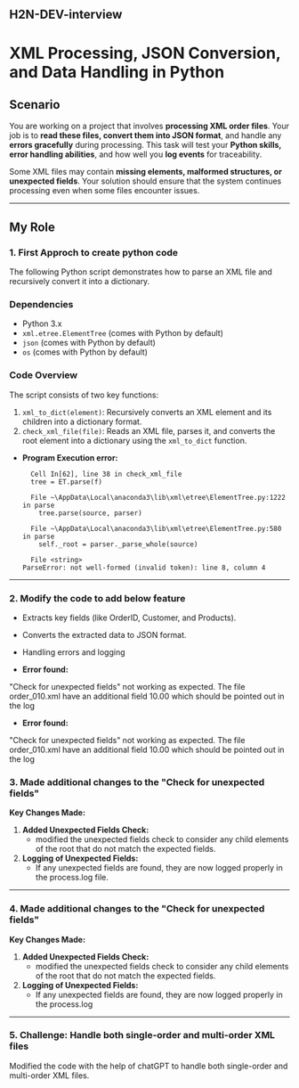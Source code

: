 ## H2N-DEV-interview


# XML Processing, JSON Conversion, and Data Handling in Python

## Scenario
You are working on a project that involves **processing XML order files**. Your job is to **read these files, convert them into JSON format**, and handle any **errors gracefully** during processing. This task will test your **Python skills, error handling abilities**, and how well you **log events** for traceability. 

Some XML files may contain **missing elements, malformed structures, or unexpected fields**. Your solution should ensure that the system continues processing even when some files encounter issues.

---

## My Role

### 1. First Approch to create python code

The following Python script demonstrates how to parse an XML file and recursively convert it into a dictionary.

### Dependencies

- Python 3.x
- `xml.etree.ElementTree` (comes with Python by default)
- `json` (comes with Python by default)
- `os` (comes with Python by default)

### Code Overview

The script consists of two key functions:
1. `xml_to_dict(element)`: Recursively converts an XML element and its children into a dictionary format.
2. `check_xml_file(file)`: Reads an XML file, parses it, and converts the root element into a dictionary using the `xml_to_dict` function.



- **Program Execution error:**
  ```
    Cell In[62], line 38 in check_xml_file
    tree = ET.parse(f)

    File ~\AppData\Local\anaconda3\lib\xml\etree\ElementTree.py:1222 in parse
      tree.parse(source, parser)

    File ~\AppData\Local\anaconda3\lib\xml\etree\ElementTree.py:580 in parse
      self._root = parser._parse_whole(source)

    File <string>
  ParseError: not well-formed (invalid token): line 8, column 4
  ```

---

### 2. Modify the code to add below feature


- Extracts key fields (like OrderID, Customer, and Products).

- Converts the extracted data to JSON format.

- Handling errors and logging

- **Error found:**

"Check for unexpected fields" not working as expected. The file order_010.xml have an additional field <Discount>10.00</Discount> which should be pointed out in the log

- **Error found:** 

"Check for unexpected fields" not working as expected. The file order_010.xml have an additional field <Discount>10.00</Discount> which should be pointed out in the log


### 3. Made additional changes to the  "Check for unexpected fields" 

**Key Changes Made:**
1. **Added Unexpected Fields Check:**
   - modified the unexpected fields check to consider any child elements of the root that do not match the expected fields.
2. **Logging of Unexpected Fields:**
   - If any unexpected fields are found, they are now logged properly in the process.log file.

---

### 4. Made additional changes to the  "Check for unexpected fields"

**Key Changes Made:**
1. **Added Unexpected Fields Check:**
   - modified the unexpected fields check to consider any child elements of the root that do not match the expected fields.
2. **Logging of Unexpected Fields:**
   - If any unexpected fields are found, they are now logged properly in the process.log


---

### 5. Challenge:  Handle both single-order and multi-order XML files

Modified the code with the help of chatGPT to handle both single-order and multi-order XML files.